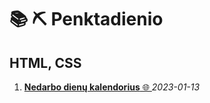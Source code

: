 # 📚 ⛏️ Penktadienio

## HTML, CSS

1. [**Nedarbo dienų kalendorius** 🌐 ](https://htmlpreview.github.io/?https://github.com/codevivi/BIT_JS-2023-01-09_friday-assignments/blob/master/2023-01-13_nedarbo-dienu-kalendorius/index.html) *2023-01-13*
